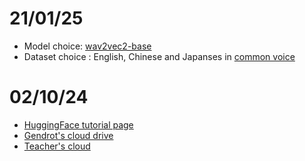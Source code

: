 # 21/01/25
- Model choice: [wav2vec2-base](https://huggingface.co/facebook/wav2vec2-base)
- Dataset choice : English, Chinese and Japanses in [common voice](https://huggingface.co/datasets/mozilla-foundation/common_voice_17_0)


# 02/10/24
- [HuggingFace tutorial page](https://huggingface.co/learn/audio-course/chapter0/introduction)
- [Gendrot's cloud drive](https://nextcloud.laboratoirephonetiquephonologie.fr/index.php/s/fPPCoEWfyKM9t28)
- [Teacher's cloud](https://nextcloud.laboratoirephonetiquephonologie.fr/index.php/s/GjNftC93qxWtKC6?path=%2F)
